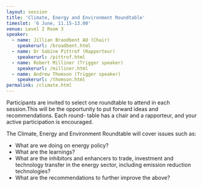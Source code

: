 ```yaml
---
layout: session
title: 'Climate, Energy and Environment Roundtable'
timeslot: '6 June, 11.15-13.00'
venue: Level 2 Room 3
speaker:
  - name: Jillian Braodbent AO (Chair)
    speakerurl: /broadbent.html
  - name: Dr Sabine Pittrof (Rapporteur)
    speakerurl: /pittrof.html
  - name: Robert Milliner (Trigger speaker)
    speakerurl: /milliner.html
  - name: Andrew Thomson (Trigger speaker)
    speakerurl: /thomson.html
permalink: /climate.html
---
```



Participants are invited to select one roundtable to attend in each session.This will be the opportunity to put forward ideas and recommendations. Each round- table has a chair and a rapporteur, and your active participation is encouraged.

The Climate, Energy and Environment Roundtable will cover issues such as:

* What are we doing on energy policy?
* What are the learnings?
* What are the inhibitors and enhancers to trade, investment and technology transfer in the energy sector, including emission reduction technologies?
* What are the recommendations to further improve the above?